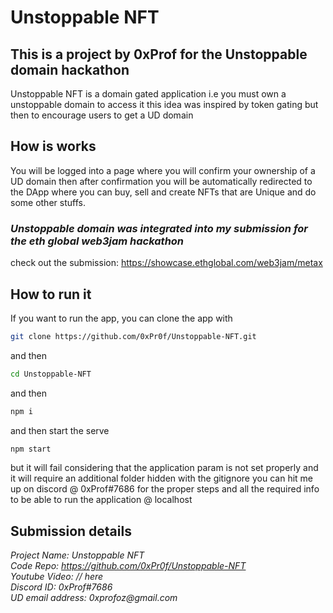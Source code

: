# Unstoppable NFT

## This is a project by 0xProf for the Unstoppable domain hackathon

Unstoppable NFT is a domain gated application
i.e you must own a unstoppable domain to access it
this idea was inspired by token gating but then to encourage users to get a UD domain

## How is works

You will be logged into a page where you will confirm your ownership of a UD domain
then after confirmation you will be automatically redirected to the DApp where you can
buy, sell and create NFTs that are Unique and do some other stuffs.  
### *Unstoppable domain was integrated into my submission for the eth global web3jam hackathon*
check out the submission: https://showcase.ethglobal.com/web3jam/metax

## How to run it

If you want to run the app, you can clone the app with
```sh
git clone https://github.com/0xPr0f/Unstoppable-NFT.git
```
and then 
```sh
cd Unstoppable-NFT
```
and then 
```sh
npm i
```
and then start the serve
```sh
npm start
```
but it will fail considering that the application param is not set properly and it will require an additional folder hidden with the gitignore
you can hit me up on discord @ 0xProf#7686 for the proper steps and all the required info to be able to run the application @ localhost

## Submission details

_Project Name: Unstoppable NFT_  
_Code Repo: https://github.com/0xPr0f/Unstoppable-NFT_  
_Youtube Video: // here_  
_Discord ID: 0xProf#7686_  
_UD email address: 0xprofoz@gmail.com_
